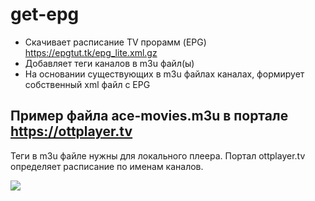 # get-epg

- Скачивает расписание TV прорамм (EPG) https://epgtut.tk/epg_lite.xml.gz
- Добавляет теги каналов в m3u файл(ы)
- На основании существующих в m3u файлах каналах, формирует собственный xml файл с EPG

## Пример файла ace-movies.m3u в портале https://ottplayer.tv
Теги в m3u файле нужны для локального плеера. Портал ottplayer.tv определяет расписание по именам каналов.

[![](https://i.ibb.co/C9Zj4yy/OTTPlayer.png)](https://i.ibb.co/kDfLzTT/OTTPlayer.png)
